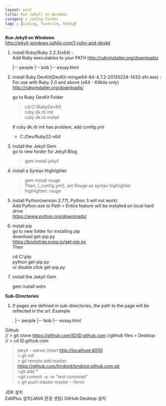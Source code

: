 ```yaml
---
layout: post
title: Run Jekyll on Windows
category : coding finder
tags : [coding, favorite, hobby]
---
```


**Run Jekyll on Windows**  
<http://jekyll-windows.juthilo.com/1-ruby-and-devkit>  
  
   
1. install Ruby(Ruby 2.2.3(x64) :  
Add Ruby executables to your PATH  <http://rubyinstaller.org/downloads/>  

    |-- people
        |-- bob
            |-- essay.html



2. install Ruby DevKit(DevKit-mingw64-64-4.7.2-20130224-1432-sfx.exe) :  
	For use with Ruby 2.0 and above (x64 - 64bits only)  
	<http://rubyinstaller.org/downloads/>  

    go to Ruby DevKit Folder  
    
    > cd C:\RubyDevKit  
    > ruby dk.rb init  
    > ruby dk.rb install  

	if ruby dk.rb init has problem, add config.yml  
    - C:/Dev/Ruby22-x64  
	

3. install the Jekyll Gem  
	go to new forder for Jekyll Blog  
    > gem install jekyll  

4. install a Syntax Highlighter  
    > gem install rouge  
	Then, [_config.yml], set Rouge as syntax highlighter  
	highlighter: rouge  

5. install Python(version 2.7.11, Python 3 will not work)  
	Add Python.exe to Path > Entire feature will be installed on local hard drive  
	<https://www.python.org/downloads/>  

6. install pip  
	go to new folder for installing pip  
	download get-pip.py  
	<https://bootstrap.pypa.io/get-pip.py>  
	Then  
    
    cd C:\pip  
    python get-pip.py  
	or double click get-pip.py  
    

7. install the Jekyll Gem  

    gem install wdm  


**Sub-Directories**  
1. If pages are defined in sub-directories, the path to the page will be reflected in the url.
Example

    .
    |-- people
        |-- bob
            |-- essay.html






Github  
//	> git clone https://github.com/ID/ID.github.com	//github files > Desktop  
//	> cd ID.github.com  
> jekyll --serve	//start <http://localhost:4000>  
	> git init		  
	> git remote add master https://github.com/timibird/timibird.github.com.git  
	>git add *  
	>git commit -a -m "test commnet"  
	> git push master master --force  
  
  
JDK 설치  
EditPlus 설치(JAVA 환경 셋팅)
GitHub Desktop 설치
